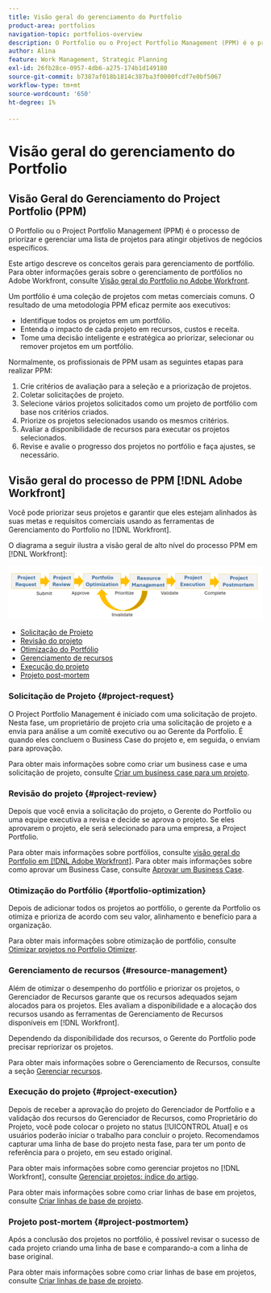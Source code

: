 ```yaml
---
title: Visão geral do gerenciamento do Portfolio
product-area: portfolios
navigation-topic: portfolios-overview
description: O Portfolio ou o Project Portfolio Management (PPM) é o processo de priorizar e gerenciar uma lista de projetos para atingir objetivos de negócios específicos. Um portfólio é uma coleção de projetos com metas comerciais comuns.
author: Alina
feature: Work Management, Strategic Planning
exl-id: 26fb28ce-0957-4db6-a275-174b1d149180
source-git-commit: b7387af018b1814c387ba3f0000fcdf7e0bf5067
workflow-type: tm+mt
source-wordcount: '650'
ht-degree: 1%

---
```


# Visão geral do gerenciamento do Portfolio

<!--Audited: 09/2024-->

## Visão Geral do Gerenciamento do Project Portfolio (PPM)

O Portfolio ou o Project Portfolio Management (PPM) é o processo de priorizar e gerenciar uma lista de projetos para atingir objetivos de negócios específicos.

Este artigo descreve os conceitos gerais para gerenciamento de portfólio. Para obter informações gerais sobre o gerenciamento de portfólios no Adobe Workfront, consulte [Visão geral do Portfolio no Adobe Workfront](/help/quicksilver/manage-work/portfolios/portfolios-overview/portfolio-overview.md).

Um portfólio é uma coleção de projetos com metas comerciais comuns. O resultado de uma metodologia PPM eficaz permite aos executivos:

* Identifique todos os projetos em um portfólio.
* Entenda o impacto de cada projeto em recursos, custos e receita.
* Tome uma decisão inteligente e estratégica ao priorizar, selecionar ou remover projetos em um portfólio.

Normalmente, os profissionais de PPM usam as seguintes etapas para realizar PPM:

1. Crie critérios de avaliação para a seleção e a priorização de projetos.
1. Coletar solicitações de projeto.
1. Selecione vários projetos solicitados como um projeto de portfólio com base nos critérios criados.
1. Priorize os projetos selecionados usando os mesmos critérios.
1. Avaliar a disponibilidade de recursos para executar os projetos selecionados.
1. Revise e avalie o progresso dos projetos no portfólio e faça ajustes, se necessário.

## Visão geral do processo de PPM [!DNL Adobe Workfront]

Você pode priorizar seus projetos e garantir que eles estejam alinhados às suas metas e requisitos comerciais usando as ferramentas de Gerenciamento do Portfolio no [!DNL Workfront].

O diagrama a seguir ilustra a visão geral de alto nível do processo PPM em [!DNL Workfront]:

![Processo de gerenciamento de portfólio do projeto](assets/project-portfolio-management-process-diagram.png)

* [Solicitação de Projeto](#project-request)
* [Revisão do projeto](#project-review)
* [Otimização do Portfólio](#portfolio-optimization)
* [Gerenciamento de recursos](#resource-management)
* [Execução do projeto](#project-execution)
* [Projeto post-mortem](#project-postmortem)

### Solicitação de Projeto {#project-request}

O Project Portfolio Management é iniciado com uma solicitação de projeto. Nesta fase, um proprietário de projeto cria uma solicitação de projeto e a envia para análise a um comitê executivo ou ao Gerente da Portfolio. É quando eles concluem o Business Case do projeto e, em seguida, o enviam para aprovação.

Para obter mais informações sobre como criar um business case e uma solicitação de projeto, consulte [Criar um business case para um projeto](../../../manage-work/projects/define-a-business-case/create-business-case.md).

### Revisão do projeto {#project-review}

Depois que você envia a solicitação do projeto, o Gerente do Portfolio ou uma equipe executiva a revisa e decide se aprova o projeto. Se eles aprovarem o projeto, ele será selecionado para uma empresa, a Project Portfolio.

Para obter mais informações sobre portfólios, consulte [visão geral do Portfolio em [!DNL Adobe Workfront]](../../../manage-work/portfolios/portfolios-overview/portfolio-overview.md). Para obter mais informações sobre como aprovar um Business Case, consulte [Aprovar um Business Case](../../../manage-work/projects/define-a-business-case/approve-business-case.md).

### Otimização do Portfólio {#portfolio-optimization}

Depois de adicionar todos os projetos ao portfólio, o gerente da Portfolio os otimiza e prioriza de acordo com seu valor, alinhamento e benefício para a organização.

Para obter mais informações sobre otimização de portfólio, consulte [Otimizar projetos no Portfolio Otimizer](../../../manage-work/portfolios/portfolio-optimizer/optimize-projects-in-portfolio-optimizer.md).

### Gerenciamento de recursos {#resource-management}

Além de otimizar o desempenho do portfólio e priorizar os projetos, o Gerenciador de Recursos garante que os recursos adequados sejam alocados para os projetos. Eles avaliam a disponibilidade e a alocação dos recursos usando as ferramentas de Gerenciamento de Recursos disponíveis em [!DNL Workfront].

Dependendo da disponibilidade dos recursos, o Gerente do Portfolio pode precisar repriorizar os projetos.

Para obter mais informações sobre o Gerenciamento de Recursos, consulte a seção [Gerenciar recursos](../../../resource-mgmt/manage-resources.md).

### Execução do projeto {#project-execution}

Depois de receber a aprovação do projeto do Gerenciador de Portfolio e a validação dos recursos do Gerenciador de Recursos, como Proprietário do Projeto, você pode colocar o projeto no status [!UICONTROL Atual] e os usuários poderão iniciar o trabalho para concluir o projeto. Recomendamos capturar uma linha de base do projeto nesta fase, para ter um ponto de referência para o projeto, em seu estado original.

Para obter mais informações sobre como gerenciar projetos no [!DNL Workfront], consulte [Gerenciar projetos: índice do artigo](../../../manage-work/projects/manage-projects/manage-projects-overview.md).

Para obter mais informações sobre como criar linhas de base em projetos, consulte [Criar linhas de base de projeto](../../../manage-work/projects/create-projects/create-baselines.md).

### Projeto post-mortem {#project-postmortem}

Após a conclusão dos projetos no portfólio, é possível revisar o sucesso de cada projeto criando uma linha de base e comparando-a com a linha de base original.

Para obter mais informações sobre como criar linhas de base em projetos, consulte [Criar linhas de base de projeto](../../../manage-work/projects/create-projects/create-baselines.md).
